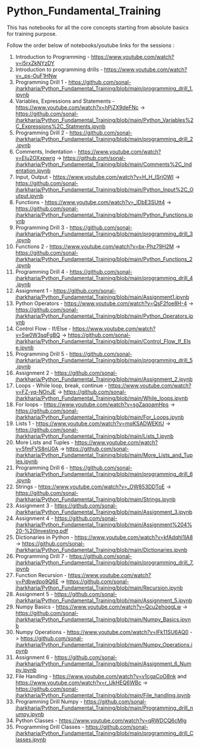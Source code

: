 # Python_Fundamental_Training
This has notebooks for all the core concepts starting from absolute basics for training purpose.

Follow the order below of notebooks/youtube links for the sessions :

1. Introduction to Programming - 
https://www.youtube.com/watch?v=i5rxZkNYzDY
2. Introduction to programming drills - 
https://www.youtube.com/watch?v=_ps-OuF1HNw
3. Programming Drill 1 - 
https://github.com/sonal-jharkharia/Python_Fundamental_Training/blob/main/programming_drill_1.ipynb
4. Variables, Expressions and Statements - 
https://www.youtube.com/watch?v=hPjZX9deFNc ->  https://github.com/sonal-jharkharia/Python_Fundamental_Training/blob/main/Python_Variables%2C_Expressions%2C_Statments.ipynb
5. Programming Drill 2 - 
https://github.com/sonal-jharkharia/Python_Fundamental_Training/blob/main/programming_drill_2.ipynb
6. Comments, Indentation - 
https://www.youtube.com/watch?v=EIu2OXxpwrg -> https://github.com/sonal-jharkharia/Python_Fundamental_Training/blob/main/Comments%2C_Indentation.ipynb
7. Input, Output - 
https://www.youtube.com/watch?v=H_H_ISrjOWI -> https://github.com/sonal-jharkharia/Python_Fundamental_Training/blob/main/Python_Input%2C_Output.ipynb
8. Functions - 
https://www.youtube.com/watch?v=_lDbE3SUtt4 -> https://github.com/sonal-jharkharia/Python_Fundamental_Training/blob/main/Python_Functions.ipynb
9. Programming Drill 3 - 
https://github.com/sonal-jharkharia/Python_Fundamental_Training/blob/main/programming_drill_3.ipynb
10. Functions 2 - 
https://www.youtube.com/watch?v=bx-Phz79H2M -> https://github.com/sonal-jharkharia/Python_Fundamental_Training/blob/main/Python_Functions_2.ipynb
11. Programming Drill 4 - 
https://github.com/sonal-jharkharia/Python_Fundamental_Training/blob/main/programming_drill_4.ipynb
12. Assignment 1 - 
https://github.com/sonal-jharkharia/Python_Fundamental_Training/blob/main/Assignment1.ipynb
13. Python Operators - 
https://www.youtube.com/watch?v=QsF2foe8H-4 -> https://github.com/sonal-jharkharia/Python_Fundamental_Training/blob/main/Python_Operators.ipynb
14. Control Flow - If/Else - 
https://www.youtube.com/watch?v=5w0W3sqFgBQ -> https://github.com/sonal-jharkharia/Python_Fundamental_Training/blob/main/Control_Flow_If_Else.ipynb
15. Programming Drill 5 - 
https://github.com/sonal-jharkharia/Python_Fundamental_Training/blob/main/programming_drill_5.ipynb
16. Assignment 2 - 
https://github.com/sonal-jharkharia/Python_Fundamental_Training/blob/main/Assignment_2.ipynb
17. Loops - While loop, break, continue - https://www.youtube.com/watch?v=FZ-yq-NOnJE -> https://github.com/sonal-jharkharia/Python_Fundamental_Training/blob/main/While_loops.ipynb
18. For loops - 
https://www.youtube.com/watch?v=sgZaqoamHps -> https://github.com/sonal-jharkharia/Python_Fundamental_Training/blob/main/For_Loops.ipynb
19. Lists 1 - 
https://www.youtube.com/watch?v=mqKSADWEKtU -> https://github.com/sonal-jharkharia/Python_Fundamental_Training/blob/main/Lists_1.ipynb
20. More Lists and Tuples - 
https://www.youtube.com/watch?v=5fmFVS8nU0A -> https://github.com/sonal-jharkharia/Python_Fundamental_Training/blob/main/More_Lists_and_Tuples.ipynb
21. Programming Drill 6 - 
https://github.com/sonal-jharkharia/Python_Fundamental_Training/blob/main/programming_drill_6.ipynb
22. Strings - 
https://www.youtube.com/watch?v=_OW853DDToE -> https://github.com/sonal-jharkharia/Python_Fundamental_Training/blob/main/Strings.ipynb
23. Assignment 3 - 
https://github.com/sonal-jharkharia/Python_Fundamental_Training/blob/main/Assignment_3.ipynb
24. Assignment 4 - 
https://github.com/sonal-jharkharia/Python_Fundamental_Training/blob/main/Assignment%204%20-%20Investing.pdf
25. Dictionaries in Python - 
https://www.youtube.com/watch?v=kfAdqhI1lA8 -> https://github.com/sonal-jharkharia/Python_Fundamental_Training/blob/main/Dictionaries.ipynb
26. Programming Drill 7 - 
https://github.com/sonal-jharkharia/Python_Fundamental_Training/blob/main/programming_drill_7.ipynb
27. Function Recursion - 
https://www.youtube.com/watch?v=Pdbwdpo9Q6E -> https://github.com/sonal-jharkharia/Python_Fundamental_Training/blob/main/Recursion.ipynb
28. Assignment 5 - 
https://github.com/sonal-jharkharia/Python_Fundamental_Training/blob/main/Assignment_5.ipynb
29. Numpy Basics - 
https://www.youtube.com/watch?v=Qcu2ehoqgLw -> https://github.com/sonal-jharkharia/Python_Fundamental_Training/blob/main/Numpy_Basics.ipynb
30. Numpy Operations - 
https://www.youtube.com/watch?v=lFk11SU6AQ0 -> https://github.com/sonal-jharkharia/Python_Fundamental_Training/blob/main/Numpy_Operations.ipynb
31. Assignment 6 - 
https://github.com/sonal-jharkharia/Python_Fundamental_Training/blob/main/Assignment_6_Numpy.ipynb
32. File Handling - 
https://www.youtube.com/watch?v=v1cgaCoO8nk and https://www.youtube.com/watch?v=r_UkHEQ6WBc -> https://github.com/sonal-jharkharia/Python_Fundamental_Training/blob/main/File_handling.ipynb
33. Programming Drill Numpy - 
https://github.com/sonal-jharkharia/Python_Fundamental_Training/blob/main/Programming_drill_numpy.ipynb
34. Python Classes - 
https://www.youtube.com/watch?v=qRWDCQ6cMlg
35. Programming Drill Classes - 
https://github.com/sonal-jharkharia/Python_Fundamental_Training/blob/main/programming_drill_Classes.ipynb
